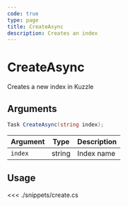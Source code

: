 ```yaml
---
code: true
type: page
title: CreateAsync
description: Creates an index
---
```


# CreateAsync

Creates a new index in Kuzzle

## Arguments

```cs
Task CreateAsync(string index);
```

| Argument  | Type                       | Description       |
| --------- | -------------------------- | ----------------- |
| `index`   | string                     | Index name        |

## Usage

<<< ./snippets/create.cs
